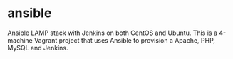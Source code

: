 # ansible
Ansible LAMP stack with Jenkins on both CentOS and Ubuntu.
This is a 4-machine Vagrant project that uses Ansible to provision a Apache, PHP, MySQL and Jenkins.

